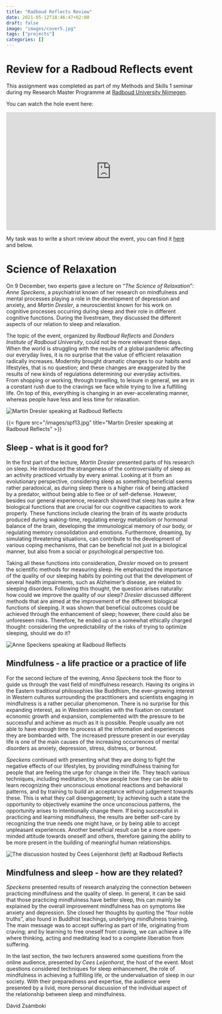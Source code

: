 ```yaml
---
title: "Radboud Reflects Review"
date: 2021-05-12T18:46:47+02:00
draft: false
image: "images/cover5.jpg"
tags: ["projects"]
categories: []
---
```

# Review for a Radboud Reflects event

This assignment was completed as part of my Methods and Skills 1 seminar during my Research Master Programme at [Radboud University Nijmegen](https://www.ru.nl/).

You can watch the hole event here:

<iframe width="560" height="315" src="https://www.youtube.com/embed/1JvkcstJ6Bk" title="YouTube video player" frameborder="0" allow="accelerometer; autoplay; clipboard-write; encrypted-media; gyroscope; picture-in-picture" allowfullscreen></iframe>

My task was to write a short review about the event, you can find it [here](https://www.ru.nl/radboudreflects/terugblik/terugblik-2020/terugblik-2020/20-12-09-the-science-relaxation-lectures-by/) and below.

# Science of Relaxation

On 9 December, two experts gave a lecture on _“The Science of Relaxation”_: _Anne Speckens_, a psychiatrist known of her research on mindfulness and mental processes playing a role in the development of depression and anxiety, and _Martin Dresler_, a neuroscientist known for his work on cognitive processes occurring during sleep and their role in different cognitive functions. During the livestream, they discussed the different aspects of our relation to sleep and relaxation.

The topic of the event, organized by _Radboud Reflects_ and _Donders Institute of Radboud University_, could not be more relevant these days. When the world is struggling with the results of a global pandemic affecting our everyday lives, it is no surprise that the value of efficient relaxation radically increases. Modernity brought dramatic changes to our habits and lifestyles, that is no question; and these changes are exaggerated by the results of new kinds of regulations determining our everyday activities. From shopping or working, through travelling, to leisure in general, we are in a constant rush due to the cravings we face while trying to live a fulfilling life. On top of this, everything is changing in an ever-accelerating manner, whereas people have less and less time for relaxation.

![Martin Dresler speaking at Radboud Reflects](https://www.ru.nl/publish/pages/991124/martin-dresler-foto-maaike-bijlsma.jpg "Martin Dresler speaking at Radboud Reflects")

{{< figure src="/images/spf13.jpg" title="Martin Dresler speaking at Radboud Reflects" >}}

## Sleep - what is it good for?

In the first part of the lecture, _Martin Dresler_ presented parts of his research on sleep. He introduced the strangeness of the controversiality of sleep as an activity practiced virtually by every animal. Looking at it from an evolutionary perspective, considering sleep as something beneficial seems rather paradoxical, as during sleep there is a higher risk of being attacked by a predator, without being able to flee or of self-defense. However, besides our general experience, research showed that sleep has quite a few biological functions that are crucial for our cognitive capacities to work properly. These functions include clearing the brain of its waste products produced during waking-time, regulating energy metabolism or hormonal balance of the brain, developing the immunological memory of our body, or regulating memory consolidation and emotions. Furthermore, dreaming, by simulating threatening situations, can contribute to the development of various coping mechanisms, that can be beneficial not just in a biological manner, but also from a social or psychological perspective too.

Taking all these functions into consideration, _Dresler_ moved on to present the scientific methods for measuring sleep. He emphasized the importance of the quality of our sleeping habits by pointing out that the development of several health impairments, such as Alzheimer’s disease, are related to sleeping disorders. Following this thought, the question arises naturally: how could we improve the quality of our sleep? _Dresler_ discussed different methods that are aimed at the improvement of the different biological functions of sleeping. It was shown that beneficial outcomes could be achieved through the enhancement of sleep; however, there could also be unforeseen risks. Therefore, he ended up on a somewhat ethically charged thought: considering the unpredictability of the risks of trying to optimize sleeping, should we do it?

![Anne Speckens speaking at Radboud Reflects](https://www.ru.nl/publish/pages/991124/anne-speckens-foto-maaike-bijlsma.jpg "Anne Speckens speaking at Radboud Reflects")

## Mindfulness - a life practice or a practice of life

For the second lecture of the evening, _Anna Speckens_ took the floor to guide us through the vast field of mindfulness research. Having its origins in the Eastern traditional philosophies like Buddhism, the ever-growing interest in Western cultures surrounding the practitioners and scientists engaging in mindfulness is a rather peculiar phenomenon. There is no surprise for this expanding interest, as in Western societies with the fixation on constant economic growth and expansion, complemented with the pressure to be successful and achieve as much as it is possible. People usually are not able to have enough time to process all the information and experiences they are bombarded with. The increased pressure present in our everyday life is one of the main causes of the increasing occurrences of mental disorders as anxiety, depression, stress, distress, or burnout.

_Speckens_ continued with presenting what they are doing to fight the negative effects of our lifestyles, by providing mindfulness training for people that are feeling the urge for change in their life. They teach various techniques, including meditation, to show people how they can be able to learn recognizing their unconscious emotional reactions and behavioral patterns, and by training to build an acceptance without judgement towards these. This is what they call disengagement; by achieving such a state the opportunity to objectively examine the once unconscious patterns, the opportunity arises to intentionally change them. If being successful in practicing and learning mindfulness, the results are better self-care by recognizing the true needs one might have, or by being able to accept unpleasant experiences. Another beneficial result can be a more open-minded attitude towards oneself and others, therefore gaining the ability to be more present in the building of meaningful human relationships.

![The discussion hosted by Cees Leijenhorst (left) at Radboud Reflects](https://www.ru.nl/publish/pages/991124/cees-leijenhorst_-anne-speckens_-martin-dresler-foto-maaike-bijlsma-.jpg "The discussion hosted by Cees Leijenhorst (left) at Radboud Reflects")

## Mindfulness and sleep - how are they related?

_Speckens_ presented results of research analyzing the connection between practicing mindfulness and the quality of sleep. In general, it can be said that those practicing mindfulness have better sleep, this can mainly be explained by the overall improvement mindfulness has on symptoms like anxiety and depression. She closed her thoughts by quoting the “four noble truths”, also found in Buddhist teachings, underlying mindfulness training. The main message was to accept suffering as part of life, originating from craving; and by learning to free oneself from craving, we can achieve a life where thinking, acting and meditating lead to a complete liberation from suffering.

In the last section, the two lecturers answered some questions from the online audience, presented by _Cees Leijenhorst_, the host of the event. Most questions considered techniques for sleep enhancement, the role of mindfulness in achieving a fulfilling life, or the undervaluation of sleep in our society. With their preparedness and expertise, the audience were presented by a livid, more personal discussion of the individual aspect of the relationship between sleep and mindfulness.

Dávid Zsámboki

